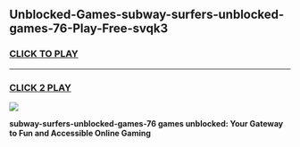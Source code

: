 
## Unblocked-Games-subway-surfers-unblocked-games-76-Play-Free-svqk3
<h3>
<a href="https://premium76.site?title=subway-surfers-unblocked-games-76&ref=23A">CLICK TO PLAY</a></h3>
<hr>

<h3>
<a href="https://premium76.site?title=subway-surfers-unblocked-games-76&ref=23A">CLICK 2 PLAY</a>
  
</h3>

<a href="https://premium76.site?title=subway-surfers-unblocked-games-76&ref=23A"><img src="https://clearcache.store/games.png"></a>


**subway-surfers-unblocked-games-76 games unblocked: Your Gateway to Fun and Accessible Online Gaming**
